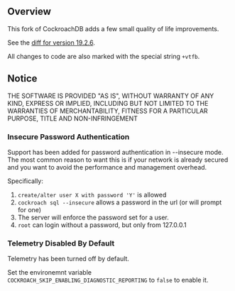## Overview
This fork of CockroachDB adds a few small quality of life improvements.

See the [diff for version 19.2.6](https://github.com/cockroachdb/cockroach/compare/v19.2.6...karlseguin:x19.2.6).

All changes to code are also marked with the special string `+vtfb`.

## Notice
THE SOFTWARE IS PROVIDED "AS IS", WITHOUT WARRANTY OF ANY KIND, EXPRESS OR IMPLIED, INCLUDING BUT NOT LIMITED TO THE WARRANTIES OF MERCHANTABILITY, FITNESS FOR A PARTICULAR PURPOSE, TITLE AND NON-INFRINGEMENT

### Insecure Password Authentication
Support has been added for password authentication in --insecure mode. The most common reason to want this is if your network is already secured and you want to avoid the performance and management overhead.

Specifically:
1. `create/alter user X with password 'Y'` is allowed
2. `cockroach sql --insecure` allows a password in the url (or will prompt for one)
3. The server will enforce the password set for a user.
4. `root` can login without a password, but only from 127.0.0.1

### Telemetry Disabled By Default
Telemetry has been turned off by default.

Set the environemnt variable `COCKROACH_SKIP_ENABLING_DIAGNOSTIC_REPORTING` to `false` to enable it.




